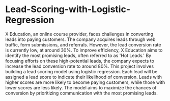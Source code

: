 # Lead-Scoring-with-Logistic-Regression
X Education, an online course provider, faces challenges in converting leads into paying customers. 
The company acquires leads through web traffic, form submissions, and referrals. 
However, the lead conversion rate is currently low, at around 30%. 
To improve efficiency, X Education aims to identify the most promising leads, often referred to as 'Hot Leads.' By focusing efforts on these high-potential leads, the company expects to increase the lead conversion rate to around 80%.
This project involves building a lead scoring model using logistic regression. Each lead will be assigned a lead score to indicate their likelihood of conversion. 
Leads with higher scores are more likely to become paying customers, while those with lower scores are less likely. The model aims to maximize the chances of conversion by prioritizing communication with the most promising leads.
